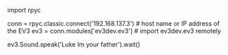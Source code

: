 


import rpyc

conn = rpyc.classic.connect('192.168.137.3')   # host name or IP address of the EV3
ev3 = conn.modules['ev3dev.ev3']                # import ev3dev.ev3 remotely

ev3.Sound.speak('Luke Im your father').wait()

